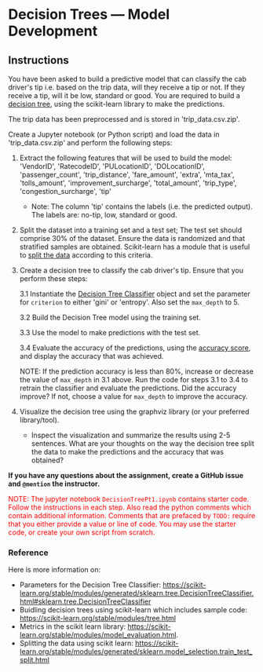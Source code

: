 # Decision Trees — Model Development

## Instructions

You have been asked to build a predictive model that can classify the cab driver's tip i.e. based on the trip data, will they receive a tip or not. If they receive a tip, will it be low, standard or good. You are required to build a [decision tree](https://scikit-learn.org/stable/modules/generated/sklearn.tree.DecisionTreeClassifier.html#sklearn.tree.DecisionTreeClassifier), using the scikit-learn library to make the predictions. 

The trip data has been preprocessed and is stored in 'trip_data.csv.zip'. 


Create a Jupyter notebook (or Python script) and load the data in 'trip_data.csv.zip' and perform the following steps:

1. Extract the following features that will be used to build the model: 
    'VendorID', 'RatecodeID', 'PULocationID', 'DOLocationID', 'passenger_count', 
    'trip_distance', 'fare_amount', 'extra', 'mta_tax', 'tolls_amount', 
    'improvement_surcharge', 'total_amount', 'trip_type', 'congestion_surcharge', 'tip'
        
   - Note: The column 'tip' contains the labels (i.e. the predicted output). The labels are: no-tip, low, standard or good.


2. Split the dataset into a training set and a test set; The test set should comprise 30% of the dataset. Ensure the data is randomized and that stratified samples are obtained. Scikit-learn has a module that is useful to [split the data](https://scikit-learn.org/stable/modules/generated/sklearn.model_selection.train_test_split.html) according to this criteria.


3. Create a decision tree to classify the cab driver's tip. Ensure that you perform these steps:
 
   3.1 Instantiate the [Decision Tree Classifier](https://scikit-learn.org/stable/modules/tree.html#classification) object and set the parameter for `criterion` to either 'gini' or 'entropy'. Also set the `max_depth` to 5.
 
   3.2 Build the Decision Tree model using the training set. 
 
   3.3 Use the model to make predictions with the test set.
 
   3.4 Evaluate the accuracy of the predictions, using the [accuracy score](https://scikit-learn.org/stable/modules/generated/sklearn.metrics.accuracy_score.html#sklearn.metrics.accuracy_score), and display the accuracy that was achieved. 

     NOTE: If the prediction accuracy is less than 80%, increase or decrease the value of `max_depth` in 3.1 above. Run the code for steps 3.1 to 3.4 to retrain the classifier and evaluate the predictions. Did the accuracy improve? If not, choose a value for `max_depth` to improve the accuracy.

4. Visualize the decision tree using the graphviz library (or your preferred library/tool).
   - Inspect the visualization and summarize the results using 2-5 sentences. What are your thoughts on the way the decision tree split the data to make the predictions and the accuracy that was obtained?
 
**If you have any questions about the assignment, create a GitHub issue and `@mention` the instructor.**

<span style="color:red">NOTE: The jupyter notebook `DecisionTreePt1.ipynb` contains starter code. Follow the instructions in each step. Also read the python comments which contain additional information. Comments that are prefaced by `TODO:` require that you either provide a value or line of code. You may use the starter code, or create your own script from scratch.</span>


### Reference
Here is more information on:
- Parameters for the Decision Tree Classifier: https://scikit-learn.org/stable/modules/generated/sklearn.tree.DecisionTreeClassifier.html#sklearn.tree.DecisionTreeClassifier
- Buidling decision trees using scikit-learn which includes sample code: https://scikit-learn.org/stable/modules/tree.html
- Metrics in the scikit learn library: https://scikit-learn.org/stable/modules/model_evaluation.html.
- Splitting the data using scikit learn: https://scikit-learn.org/stable/modules/generated/sklearn.model_selection.train_test_split.html
